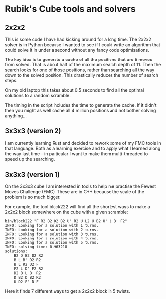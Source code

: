 # Rubik's Cube tools and solvers

## 2x2x2

This is some code I have had kicking around for a long time. The 2x2x2 solver
is in Python because I wanted to see if I could write an algorithm that could
solve it in under a second without any fancy code optimisations.

The key idea is to generate a cache of all the positions that are 5 moves
from solved. That is about half of the maximum search depth of 11. Then the
search looks for one of those positions, rather than searching all the way
down to the solved position. This drastically reduces the number of search
steps.

On my old laptop this takes about 0.5 seconds to find all the optimal
solutions to a random scramble.

The timing in the script includes the time to generate the cache. If it
didn't then you might as well cache all 4 million positions and not bother
solving anything...

## 3x3x3 (version 2)

I am currently learning Rust and decided to rework some of my FMC tools in
that language. Both as a learning exercise and to apply what I learned
along the way last time - in particular I want to make them multi-threaded
to speed up the searching.

## 3x3x3 (version 1)

On the 3x3x3 cube I am interested in tools to help me practise the
Fewest Moves Challenge (FMC). These are in C++ because the scale of
the problem is so much bigger.

For example, the tool block222 will find all the shortest ways to make
a 2x2x2 block somewhere on the cube with a given scramble:

    bin/block222 "F R2 B2 D2 B2 U' R2 U L2 U B2 U' L B' F2"
    INFO: Looking for a solution with 1 turns.
    INFO: Looking for a solution with 2 turns.
    INFO: Looking for a solution with 3 turns.
    INFO: Looking for a solution with 4 turns.
    INFO: Looking for a solution with 5 turns.
    INFO: solving time: 0.963218
    solutions:
        B2 D B2 D2 R2
        B L B' D2 R2
        B L R2 U2 F
        F2 L D' F2 R2
        D2 B L B' R2
        D B2 D B2 R2
        U D2 F' D F

Here it finds 7 different ways to get a 2x2x2 block in 5 twists.
